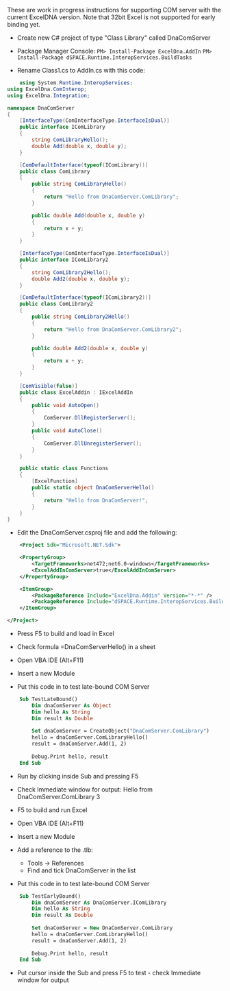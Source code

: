 These are work in progress instructions for supporting COM server with the current ExcelDNA version. Note that 32bit Excel is not supported for early binding yet.

* Create new C# project of type "Class Library" called DnaComServer

* Package Manager Console:
	`PM> Install-Package ExcelDna.AddIn`
	`PM> Install-Package dSPACE.Runtime.InteropServices.BuildTasks`

* Rename Class1.cs to AddIn.cs with this code:

```c#
	using System.Runtime.InteropServices;
using ExcelDna.ComInterop;
using ExcelDna.Integration;

namespace DnaComServer
{
    [InterfaceType(ComInterfaceType.InterfaceIsDual)]
    public interface IComLibrary
    {
        string ComLibraryHello();
        double Add(double x, double y);
    }

    [ComDefaultInterface(typeof(IComLibrary))]
    public class ComLibrary
    {
        public string ComLibraryHello()
        {
            return "Hello from DnaComServer.ComLibrary";
        }

        public double Add(double x, double y)
        {
            return x + y;
        }
    }

    [InterfaceType(ComInterfaceType.InterfaceIsDual)]
    public interface IComLibrary2
    {
        string ComLibrary2Hello();
        double Add2(double x, double y);
    }

    [ComDefaultInterface(typeof(IComLibrary2))]
    public class ComLibrary2
    {
        public string ComLibrary2Hello()
        {
            return "Hello from DnaComServer.ComLibrary2";
        }

        public double Add2(double x, double y)
        {
            return x + y;
        }
    }

    [ComVisible(false)]
    public class ExcelAddin : IExcelAddIn
    {
        public void AutoOpen()
        {
            ComServer.DllRegisterServer();
        }
        public void AutoClose()
        {
            ComServer.DllUnregisterServer();
        }
    }

    public static class Functions
    {
        [ExcelFunction]
        public static object DnaComServerHello()
        {
            return "Hello from DnaComServer!";
        }
    }
}
```

* Edit the DnaComServer.csproj file and add the following:

```xml
	<Project Sdk="Microsoft.NET.Sdk">

	<PropertyGroup>
		<TargetFrameworks>net472;net6.0-windows</TargetFrameworks>
		<ExcelAddInComServer>true</ExcelAddInComServer>
	</PropertyGroup>

	<ItemGroup>
		<PackageReference Include="ExcelDna.Addin" Version="*-*" />
		<PackageReference Include="dSPACE.Runtime.InteropServices.BuildTasks" Version="1.2.0"/>	
	</ItemGroup>

</Project>
```

* Press F5 to build and load in Excel

* Check formula =DnaComServerHello() in a sheet

* Open VBA IDE (Alt+F11)

* Insert a new Module

* Put this code in to test late-bound COM Server

```vb
	Sub TestLateBound()
		Dim dnaComServer As Object
		Dim hello As String
		Dim result As Double
    
		Set dnaComServer = CreateObject("DnaComServer.ComLibrary")
		hello = dnaComServer.ComLibraryHello()
		result = dnaComServer.Add(1, 2)
    
		Debug.Print hello, result
	End Sub
```

* Run by clicking inside Sub and pressing F5

* Check Immediate window for output:
	Hello from DnaComServer.ComLibrary         3 

* F5 to build and run Excel

* Open VBA IDE (Alt+F11)

* Insert a new Module

* Add a reference to the .tlb:
	* Tools -> References
	* Find and tick DnaComServer in the list

* Put this code in to test late-bound COM Server

```vb
	Sub TestEarlyBound()
		Dim dnaComServer As DnaComServer.IComLibrary
		Dim hello As String
		Dim result As Double
    
		Set dnaComServer = New DnaComServer.ComLibrary
		hello = dnaComServer.ComLibraryHello()
		result = dnaComServer.Add(1, 2)
    
		Debug.Print hello, result
	End Sub
```
* Put cursor inside the Sub and press F5 to test - check Immediate window for output


